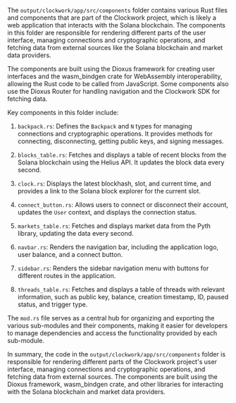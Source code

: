 
The `output/clockwork/app/src/components` folder contains various Rust files and components that are part of the Clockwork project, which is likely a web application that interacts with the Solana blockchain. The components in this folder are responsible for rendering different parts of the user interface, managing connections and cryptographic operations, and fetching data from external sources like the Solana blockchain and market data providers.

The components are built using the Dioxus framework for creating user interfaces and the wasm_bindgen crate for WebAssembly interoperability, allowing the Rust code to be called from JavaScript. Some components also use the Dioxus Router for handling navigation and the Clockwork SDK for fetching data.

Key components in this folder include:

1. `backpack.rs`: Defines the `Backpack` and `N` types for managing connections and cryptographic operations. It provides methods for connecting, disconnecting, getting public keys, and signing messages.

2. `blocks_table.rs`: Fetches and displays a table of recent blocks from the Solana blockchain using the Helius API. It updates the block data every second.

3. `clock.rs`: Displays the latest blockhash, slot, and current time, and provides a link to the Solana block explorer for the current slot.

4. `connect_button.rs`: Allows users to connect or disconnect their account, updates the `User` context, and displays the connection status.

5. `markets_table.rs`: Fetches and displays market data from the Pyth library, updating the data every second.

6. `navbar.rs`: Renders the navigation bar, including the application logo, user balance, and a connect button.

7. `sidebar.rs`: Renders the sidebar navigation menu with buttons for different routes in the application.

8. `threads_table.rs`: Fetches and displays a table of threads with relevant information, such as public key, balance, creation timestamp, ID, paused status, and trigger type.

The `mod.rs` file serves as a central hub for organizing and exporting the various sub-modules and their components, making it easier for developers to manage dependencies and access the functionality provided by each sub-module.

In summary, the code in the `output/clockwork/app/src/components` folder is responsible for rendering different parts of the Clockwork project's user interface, managing connections and cryptographic operations, and fetching data from external sources. The components are built using the Dioxus framework, wasm_bindgen crate, and other libraries for interacting with the Solana blockchain and market data providers.

    